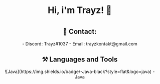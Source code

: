 <div align="center">
<h1>Hi, i'm Trayz! 👋<h1>
<h2>📧 Contact:</h2>
- Discord: Trayz#1037
- Email: trayzkontakt@gmail.com

<h2>⚒ Languages and Tools</h2>
  ![Java](https://img.shields.io/badge/-Java-black?style=flat&logo=java)
- Java
</div>
